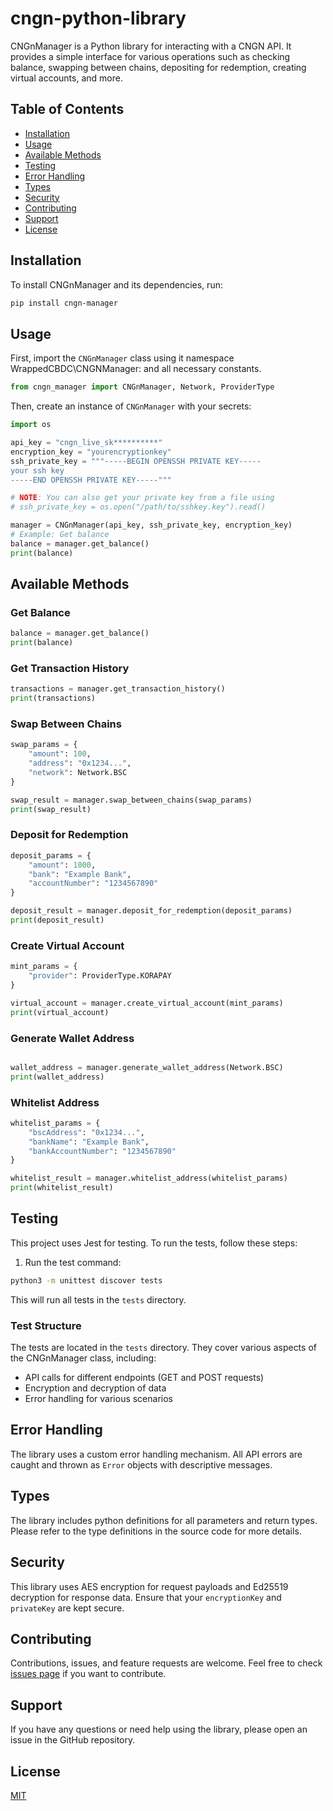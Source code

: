 # cngn-python-library

CNGnManager is a Python library for interacting with a CNGN API. It provides a simple interface for various operations such as checking balance, swapping between chains, depositing for redemption, creating virtual accounts, and more.

## Table of Contents

- [Installation](#installation)
- [Usage](#usage)
- [Available Methods](#available-methods)
- [Testing](#testing)
- [Error Handling](#error-handling)
- [Types](#types)
- [Security](#security)
- [Contributing](#contributing)
- [Support](#support)
- [License](#license)

## Installation

To install CNGnManager and its dependencies, run:

```bash
pip install cngn-manager
```

## Usage

First, import the `CNGnManager` class using it namespace WrappedCBDC\CNGNManager: and all necessary constants.

```python
from cngn_manager import CNGnManager, Network, ProviderType
```

Then, create an instance of `CNGnManager` with your secrets:

```python
import os

api_key = "cngn_live_sk**********"
encryption_key = "yourencryptionkey"
ssh_private_key = """-----BEGIN OPENSSH PRIVATE KEY-----
your ssh key
-----END OPENSSH PRIVATE KEY-----"""

# NOTE: You can also get your private key from a file using
# ssh_private_key = os.open("/path/to/sshkey.key").read()

manager = CNGnManager(api_key, ssh_private_key, encryption_key)
# Example: Get balance
balance = manager.get_balance()
print(balance)
```

## Available Methods

### Get Balance

```python
balance = manager.get_balance()
print(balance)
```

### Get Transaction History

```python
transactions = manager.get_transaction_history()
print(transactions)

```

### Swap Between Chains

```python
swap_params = {
    "amount": 100,
    "address": "0x1234...",
    "network": Network.BSC
}

swap_result = manager.swap_between_chains(swap_params)
print(swap_result)

```

### Deposit for Redemption

```python
deposit_params = {
    "amount": 1000,
    "bank": "Example Bank",
    "accountNumber": "1234567890"
}

deposit_result = manager.deposit_for_redemption(deposit_params)
print(deposit_result)

```

### Create Virtual Account

```python
mint_params = {
    "provider": ProviderType.KORAPAY
}

virtual_account = manager.create_virtual_account(mint_params)
print(virtual_account)

```

### Generate Wallet Address

```python

wallet_address = manager.generate_wallet_address(Network.BSC)
print(wallet_address)

```

### Whitelist Address

```python
whitelist_params = {
    "bscAddress": "0x1234...",
    "bankName": "Example Bank",
    "bankAccountNumber": "1234567890"
}

whitelist_result = manager.whitelist_address(whitelist_params)
print(whitelist_result)

```

## Testing

This project uses Jest for testing. To run the tests, follow these steps:

1. Run the test command:

```bash
python3 -m unittest discover tests
```

This will run all tests in the `tests` directory.

### Test Structure

The tests are located in the `tests` directory. They cover various aspects of the CNGnManager class, including:

- API calls for different endpoints (GET and POST requests)
- Encryption and decryption of data
- Error handling for various scenarios


## Error Handling

The library uses a custom error handling mechanism. All API errors are caught and thrown as `Error` objects with descriptive messages.

## Types

The library includes python definitions for all parameters and return types. Please refer to the type definitions in the source code for more details.

## Security

This library uses AES encryption for request payloads and Ed25519 decryption for response data. Ensure that your `encryptionKey` and `privateKey` are kept secure.

## Contributing

Contributions, issues, and feature requests are welcome. Feel free to check [issues page](https://github.com/wrappedcbdc/cngn-python-library/issues) if you want to contribute.

## Support

If you have any questions or need help using the library, please open an issue in the GitHub repository.

## License

[MIT](https://choosealicense.com/licenses/mit/)
